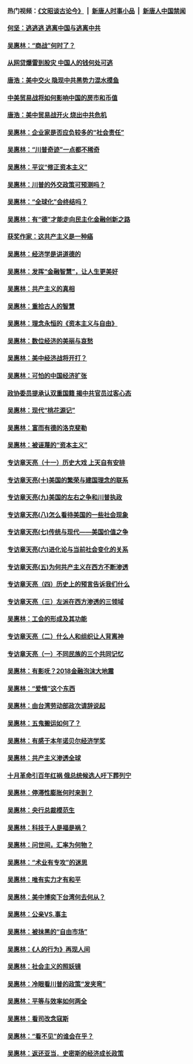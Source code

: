 #### 热门视频：[《文昭谈古论今》](https://github.com/gfw-breaker/wenzhao/blob/master/README.md?t=10230933) &nbsp;|&nbsp; [新唐人时事小品](https://github.com/gfw-breaker/ntdtv-comedy/blob/master/README.md?t=10230933) &nbsp;|&nbsp; [新唐人中国禁闻](https://github.com/gfw-breaker/ntdtv-news/blob/master/README.md?t=10230933)

#### [何坚：逃逃逃 逃离中国与逃离中共](../pages/nsc423/n10592891.md?t=10230933) 

#### [吴惠林：“商战”何时了？](../pages/nsc423/n10573558.md?t=10230933) 

#### [从网贷爆雷到股灾 中国人的钱何处可逃](../pages/nsc423/n10572800.md?t=10230933) 

#### [唐浩：美中交火 隐现中共黑势力混水摸鱼](../pages/nsc423/n10544040.md?t=10230933) 

#### [中美贸易战将如何影响中国的房市和币值](../pages/nsc423/n10543697.md?t=10230933) 

#### [唐浩：美中贸易战开火 烧出中共危机](../pages/nsc423/n10540126.md?t=10230933) 

#### [吴惠林：企业家是否应负较多的“社会责任”](../pages/nsc423/n10535022.md?t=10230933) 

#### [吴惠林：“川普奇迹”一点都不稀奇](../pages/nsc423/n10512808.md?t=10230933) 

#### [吴惠林：平议“修正资本主义”](../pages/nsc423/n10495724.md?t=10230933) 

#### [吴惠林：川普的外交政策可预测吗？](../pages/nsc423/n10462387.md?t=10230933) 

#### [吴惠林：“全球化”会终结吗？](../pages/nsc423/n10452838.md?t=10230933) 

#### [吴惠林：有“德”才能走向民主化金融创新之路](../pages/nsc423/n10432292.md?t=10230933) 

#### [获奖作家：这共产主义是一种癌](../pages/nsc423/n10431541.md?t=10230933) 

#### [吴惠林：经济学是讲道德的](../pages/nsc423/n10398014.md?t=10230933) 

#### [吴惠林：发挥“金融智慧”，让人生更美好](../pages/nsc423/n10375019.md?t=10230933) 

#### [吴惠林：共产主义的真相](../pages/nsc423/n10351394.md?t=10230933) 

#### [吴惠林：重拾古人的智慧](../pages/nsc423/n10337691.md?t=10230933) 

#### [吴惠林：理念永恒的《资本主义与自由》](../pages/nsc423/n10316274.md?t=10230933) 

#### [吴惠林：数位经济的美丽与哀愁](../pages/nsc423/n10292946.md?t=10230933) 

#### [吴惠林：美中经济战将开打？](../pages/nsc423/n10258825.md?t=10230933) 

#### [吴惠林：可怕的中国经济扩张](../pages/nsc423/n10219147.md?t=10230933) 

#### [政协委员提承认双重国籍 揭中共官员过客心态](../pages/nsc423/n10208809.md?t=10230933) 

#### [吴惠林：现代“桃花源记”](../pages/nsc423/n10185234.md?t=10230933) 

#### [吴惠林：富而有德的洛克斐勒](../pages/nsc423/n10142264.md?t=10230933) 

#### [吴惠林：被诬蔑的“资本主义”](../pages/nsc423/n10124816.md?t=10230933) 

#### [专访章天亮（十一）历史大戏 上天自有安排](../pages/nsc423/n10094905.md?t=10230933) 

#### [专访章天亮(十)美国的繁荣与建国理念的联系](../pages/nsc423/n10094899.md?t=10230933) 

#### [专访章天亮(九)美国的左右之争和川普执政](../pages/nsc423/n10094889.md?t=10230933) 

#### [专访章天亮(八)怎么看待美国的一些社会现象](../pages/nsc423/n10094857.md?t=10230933) 

#### [专访章天亮(七)传统与现代——美国价值之争](../pages/nsc423/n10093140.md?t=10230933) 

#### [专访章天亮(六)进化论与当前社会变化的关系](../pages/nsc423/n10092036.md?t=10230933) 

#### [专访章天亮(五)为何共产主义在西方不断渗透](../pages/nsc423/n10083620.md?t=10230933) 

#### [专访章天亮（四）历史上的预言告诉我们什么](../pages/nsc423/n10083606.md?t=10230933) 

#### [专访章天亮（三）左派在西方渗透的三领域](../pages/nsc423/n10081115.md?t=10230933) 

#### [吴惠林：工会的形成及其功能](../pages/nsc423/n10080633.md?t=10230933) 

#### [专访章天亮（二）什么人和组织让人背离神](../pages/nsc423/n10076637.md?t=10230933) 

#### [专访章天亮（一）不同民族的三个共同记忆](../pages/nsc423/n10074188.md?t=10230933) 

#### [吴惠林：有影呒？2018金融泡沫大地震](../pages/nsc423/n10040534.md?t=10230933) 

#### [吴惠林：“爱情”这个东西](../pages/nsc423/n10019423.md?t=10230933) 

#### [吴惠林：由台湾劳动部政次请辞说起](../pages/nsc423/n9979679.md?t=10230933) 

#### [吴惠林：五鬼搬运如何了？](../pages/nsc423/n9925338.md?t=10230933) 

#### [吴惠林：有感于本年诺贝尔经济学奖](../pages/nsc423/n9871883.md?t=10230933) 

#### [吴惠林：共产主义渗透全球](../pages/nsc423/n9812748.md?t=10230933) 

#### [十月革命引百年红祸 俄总统候选人吁下葬列宁](../pages/nsc423/n9810182.md?t=10230933) 

#### [吴惠林：停滞性膨胀何时来到？](../pages/nsc423/n9764136.md?t=10230933) 

#### [吴惠林：央行总裁模范生](../pages/nsc423/n9728134.md?t=10230933) 

#### [吴惠林：科技于人是福是祸？](../pages/nsc423/n9672982.md?t=10230933) 

#### [吴惠林：问世间，汇率为何物？](../pages/nsc423/n9621788.md?t=10230933) 

#### [吴惠林：“术业有专攻”的迷思](../pages/nsc423/n9580363.md?t=10230933) 

#### [吴惠林：唯有实力才有和平](../pages/nsc423/n9529599.md?t=10230933) 

#### [吴惠林：美中博奕下台湾何去何从？](../pages/nsc423/n9483598.md?t=10230933) 

#### [吴惠林：公亲VS.事主](../pages/nsc423/n9425637.md?t=10230933) 

#### [吴惠林：被抹黑的“自由市场”](../pages/nsc423/n9351545.md?t=10230933) 

#### [吴惠林：《人的行为》再现人间](../pages/nsc423/n9296339.md?t=10230933) 

#### [吴惠林：社会主义的照妖镜](../pages/nsc423/n9243460.md?t=10230933) 

#### [吴惠林：冷眼看川普的政策“发夹弯”](../pages/nsc423/n9120684.md?t=10230933) 

#### [吴惠林：平等与效率如何两全](../pages/nsc423/n9075430.md?t=10230933) 

#### [吴惠林：看司改念寇斯](../pages/nsc423/n9024915.md?t=10230933) 

#### [吴惠林：“看不见”的谁会在乎？](../pages/nsc423/n8977488.md?t=10230933) 

#### [吴惠林：返还亚当．史密斯的经济成长政策](../pages/nsc423/n8931896.md?t=10230933) 


